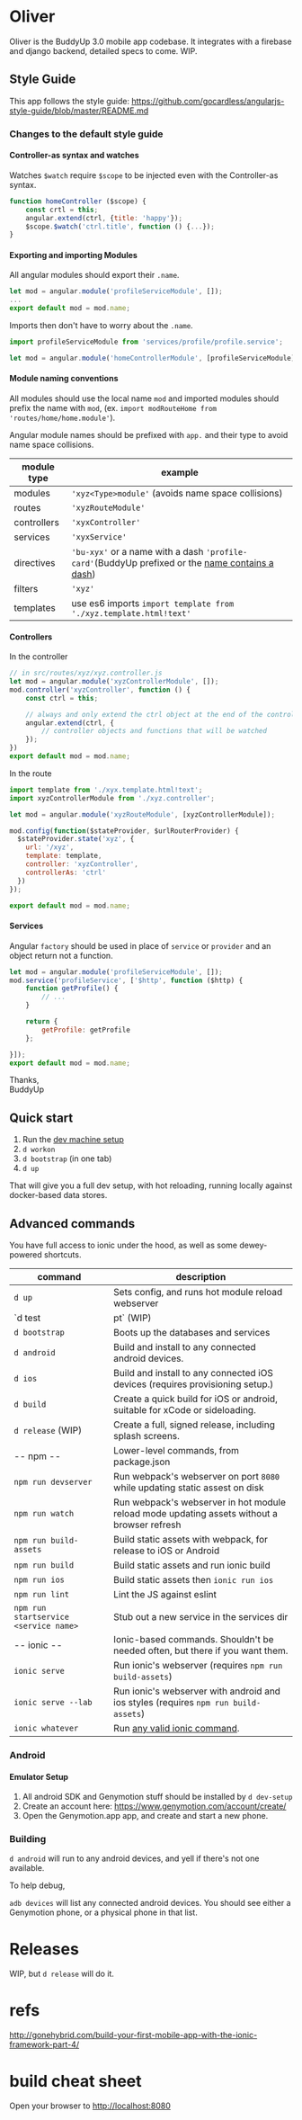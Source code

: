 # Oliver

Oliver is the BuddyUp 3.0 mobile app codebase.   It integrates with a firebase and django backend, detailed specs to come.  WIP.


## Style Guide

This app follows the style guide: https://github.com/gocardless/angularjs-style-guide/blob/master/README.md

### Changes to the default style guide

#### Controller-as syntax and watches
Watches `$watch` require `$scope` to be injected even with the Controller-as syntax.

```js
function homeController ($scope) {
    const crtl = this;
    angular.extend(ctrl, {title: 'happy'});
    $scope.$watch('ctrl.title', function () {...});
}
```

#### Exporting and importing Modules
All angular modules should export their `.name`.

```js
let mod = angular.module('profileServiceModule', []);
...
export default mod = mod.name;
```

Imports then don't have to worry about the `.name`.

```js
import profileServiceModule from 'services/profile/profile.service';

let mod = angular.module('homeControllerModule', [profileServiceModule])
```

#### Module naming conventions 
All modules should use the local name `mod` and imported modules should prefix the name with `mod`, (ex. `import modRouteHome from 'routes/home/home.module'`).

Angular module names should be prefixed with `app.` and their type to avoid name space collisions. 

| module type | example |
| ---- | ---- |
| modules | `'xyz<Type>module'` (avoids name space collisions)|
| routes | `'xyzRouteModule'` |
| controllers| `'xyxController'` |
| services | `'xyxService'` |
| directives | `'bu-xyx'` or a name with a dash `'profile-card'`(BuddyUp prefixed or the [name contains a dash](https://github.com/gocardless/angularjs-style-guide/blob/master/README.md#directives)) |
| filters | `'xyz'` |
| templates | use es6 imports `import template from './xyz.template.html!text'` |

#### Controllers
In the controller
```js
// in src/routes/xyz/xyz.controller.js
let mod = angular.module('xyzControllerModule', []);
mod.controller('xyzController', function () {
    const ctrl = this;

    // always and only extend the ctrl object at the end of the controller
    angular.extend(ctrl, {
        // controller objects and functions that will be watched
    });
})
export default mod = mod.name;
```

In the route
```js
import template from './xyx.template.html!text';
import xyzControllerModule from './xyz.controller';

let mod = angular.module('xyzRouteModule', [xyzControllerModule]);

mod.config(function($stateProvider, $urlRouterProvider) {
  $stateProvider.state('xyz', {
    url: '/xyz',
    template: template,
    controller: 'xyzController',
    controllerAs: 'ctrl'
  })
});

export default mod = mod.name;
```

#### Services
Angular `factory` should be used in place of `service` or `provider` and an object return not a function. 

```js
let mod = angular.module('profileServiceModule', []);
mod.service('profileService', ['$http', function ($http) {
    function getProfile() {
        // ...
    }

    return {
        getProfile: getProfile
    };

}]);
export default mod = mod.name;
```

Thanks,  
BuddyUp

## Quick start

1. Run the [dev machine setup](https://github.com/buddyup/dev-setup)
2. `d workon`
3. `d bootstrap` (in one tab)
4. `d up`

That will give you a full dev setup, with hot reloading, running locally against docker-based data stores.


## Advanced commands

You have full access to ionic under the hood, as well as some dewey-powered shortcuts.


| command | description | 
| ---- | ----- |
| `d up` | Sets config, and runs hot module reload webserver |
| `d test | pt` (WIP) | Runs the full test suite, using polytester |
| `d bootstrap` | Boots up the databases and services |
| `d android` | Build and install to any connected android devices. |
| `d ios` | Build and install to any connected iOS devices (requires provisioning setup.) |
| `d build` | Create a quick build for iOS or android, suitable for xCode or sideloading. |
| `d release` (WIP) | Create a full, signed release, including splash screens. |
| -- npm -- | Lower-level commands, from package.json |
| `npm run devserver` | Run webpack's webserver on port `8080` while updating static assest on disk |
| `npm run watch` | Run webpack's webserver in hot module reload mode updating assets without a browser refresh |
| `npm run build-assets` | Build static assets with webpack, for release to iOS or Android |
| `npm run build` | Build static assets and run ionic build |
| `npm run ios` | Build static assets then `ionic run ios`  |
| `npm run lint` | Lint the JS against eslint |
| `npm run startservice <service name>` | Stub out a new service in the services dir |
| -- ionic -- | Ionic-based commands.  Shouldn't be needed often, but there if you want them.
| `ionic serve` | Run ionic's webserver (requires `npm run build-assets`) |
| `ionic serve --lab` | Run ionic's webserver with android and ios styles (requires `npm run build-assets`) |
| `ionic whatever` | Run [any valid ionic command](http://ionicframework.com/docs/cli/). |


### Android

#### Emulator Setup


1. All android SDK and Genymotion stuff should be installed by `d dev-setup`
2. Create an account here: https://www.genymotion.com/account/create/
3. Open the Genymotion.app app, and create and start a new phone.

### Building

`d android` will run to any android devices, and yell if there's not one available.


To help debug, 

`adb devices` will list any connected android devices.  You should see either a Genymotion phone, or a physical phone in that list.

# Releases

WIP, but `d release` will do it.



# refs

http://gonehybrid.com/build-your-first-mobile-app-with-the-ionic-framework-part-4/


# build cheat sheet

Open your browser to [http://localhost:8080](http://localhost:8080)
